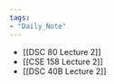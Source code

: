 ```yaml
---
tags:
- "Daily_Note"
---
```


- [[DSC 80 Lecture 2]]
- [[CSE 158 Lecture 2]]
- [[DSC 40B Lecture 2]]

